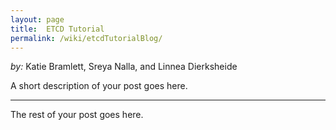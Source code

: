 ```yaml
---
layout: page
title:  ETCD Tutorial
permalink: /wiki/etcdTutorialBlog/
---
```


*by:* Katie Bramlett, Sreya Nalla, and Linnea Dierksheide


A short description of your post goes here.

---

The rest of your post goes here.

